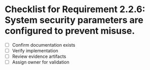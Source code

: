 # Checklist for Requirement 2.2.6: System security parameters are configured to prevent misuse.

- [ ] Confirm documentation exists
- [ ] Verify implementation
- [ ] Review evidence artifacts
- [ ] Assign owner for validation
